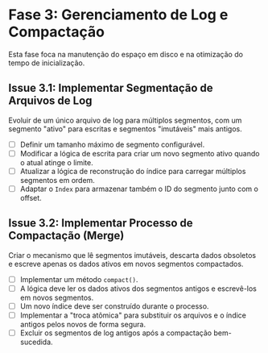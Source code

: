 # Fase 3: Gerenciamento de Log e Compactação

Esta fase foca na manutenção do espaço em disco e na otimização do tempo de inicialização.

## Issue 3.1: Implementar Segmentação de Arquivos de Log

Evoluir de um único arquivo de log para múltiplos segmentos, com um segmento "ativo" para escritas e segmentos "imutáveis" mais antigos.

- [ ] Definir um tamanho máximo de segmento configurável.
- [ ] Modificar a lógica de escrita para criar um novo segmento ativo quando o atual atinge o limite.
- [ ] Atualizar a lógica de reconstrução do índice para carregar múltiplos segmentos em ordem.
- [ ] Adaptar o `Index` para armazenar também o ID do segmento junto com o offset.

## Issue 3.2: Implementar Processo de Compactação (Merge)

Criar o mecanismo que lê segmentos imutáveis, descarta dados obsoletos e escreve apenas os dados ativos em novos segmentos compactados.

- [ ] Implementar um método `compact()`.
- [ ] A lógica deve ler os dados ativos dos segmentos antigos e escrevê-los em novos segmentos.
- [ ] Um novo índice deve ser construído durante o processo.
- [ ] Implementar a "troca atômica" para substituir os arquivos e o índice antigos pelos novos de forma segura.
- [ ] Excluir os segmentos de log antigos após a compactação bem-sucedida.
